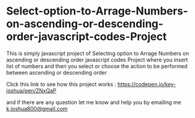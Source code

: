 # Select-option-to-Arrage-Numbers-on-ascending-or-descending-order-javascript-codes-Project
This is simply javascript project of Selecting option to Arrage Numbers on ascending or descending order javascript codes  Project where you insert list of numbers and then you select or choose the action to be performed between ascending or descending order 

Click this link to see how this project works : https://codepen.io/key-joshua/pen/ZNxQaP

and if there are any question let me know and help you by emailing me k.joshua800@gmail.com 
